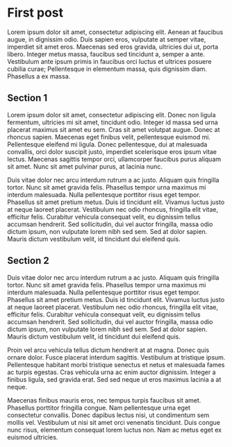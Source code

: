 # First post

Lorem ipsum dolor sit amet, consectetur adipiscing elit. Aenean at faucibus augue, in dignissim odio. Duis sapien eros, vulputate at semper vitae, imperdiet sit amet eros. Maecenas sed eros gravida, ultricies dui ut, porta libero. Integer metus massa, faucibus sed tincidunt a, semper a ante. Vestibulum ante ipsum primis in faucibus orci luctus et ultrices posuere cubilia curae; Pellentesque in elementum massa, quis dignissim diam. Phasellus a ex massa.

## Section 1

Lorem ipsum dolor sit amet, consectetur adipiscing elit. Donec non ligula fermentum, ultricies mi sit amet, tincidunt odio. Integer id massa sed urna placerat maximus sit amet eu sem. Cras sit amet volutpat augue. Donec at rhoncus sapien. Maecenas eget finibus velit, pellentesque euismod mi. Pellentesque eleifend mi ligula. Donec pellentesque, dui at malesuada convallis, orci dolor suscipit justo, imperdiet scelerisque eros ipsum vitae lectus. Maecenas sagittis tempor orci, ullamcorper faucibus purus aliquam sit amet. Nunc sit amet pulvinar purus, at lacinia nunc.

Duis vitae dolor nec arcu interdum rutrum a ac justo. Aliquam quis fringilla tortor. Nunc sit amet gravida felis. Phasellus tempor urna maximus mi interdum malesuada. Nulla pellentesque porttitor risus eget tempor. Phasellus sit amet pretium metus. Duis id tincidunt elit. Vivamus luctus justo at neque laoreet placerat. Vestibulum nec odio rhoncus, fringilla elit vitae, efficitur felis. Curabitur vehicula consequat velit, eu dignissim tellus accumsan hendrerit. Sed sollicitudin, dui vel auctor fringilla, massa odio dictum ipsum, non vulputate lorem nibh sed sem. Sed at dolor sapien. Mauris dictum vestibulum velit, id tincidunt dui eleifend quis.

## Section 2

Duis vitae dolor nec arcu interdum rutrum a ac justo. Aliquam quis fringilla tortor. Nunc sit amet gravida felis. Phasellus tempor urna maximus mi interdum malesuada. Nulla pellentesque porttitor risus eget tempor. Phasellus sit amet pretium metus. Duis id tincidunt elit. Vivamus luctus justo at neque laoreet placerat. Vestibulum nec odio rhoncus, fringilla elit vitae, efficitur felis. Curabitur vehicula consequat velit, eu dignissim tellus accumsan hendrerit. Sed sollicitudin, dui vel auctor fringilla, massa odio dictum ipsum, non vulputate lorem nibh sed sem. Sed at dolor sapien. Mauris dictum vestibulum velit, id tincidunt dui eleifend quis.

Proin vel arcu vehicula tellus dictum hendrerit at at magna. Donec quis ornare dolor. Fusce placerat interdum sagittis. Vestibulum at tristique ipsum. Pellentesque habitant morbi tristique senectus et netus et malesuada fames ac turpis egestas. Cras vehicula urna ac enim auctor dignissim. Integer a finibus ligula, sed gravida erat. Sed sed neque ut eros maximus lacinia a at neque.

Maecenas finibus mauris eros, nec tempus turpis faucibus sit amet. Phasellus porttitor fringilla congue. Nam pellentesque urna eget consectetur convallis. Donec dapibus lectus nisi, ut condimentum sem mollis vel. Vestibulum ut nisi sit amet orci venenatis tincidunt. Duis congue nunc risus, elementum consequat lorem luctus non. Nam ac metus eget ex euismod ultricies.
